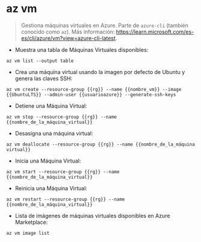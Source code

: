# az vm

> Gestiona máquinas virtuales en Azure.
> Parte de `azure-cli` (también conocido como `az`).
> Más información: <https://learn.microsoft.com/es-es/cli/azure/vm?view=azure-cli-latest>.

- Muestra una tabla de Máquinas Virtuales disponibles:

`az vm list --output table`

- Crea una máquina virtual usando la imagen por defecto de Ubuntu y genera las claves SSH:

`az vm create --resource-group {{rg}} --name {{nombre_vm}} --image {{UbuntuLTS}} --admin-user {{usuarioazure}} --generate-ssh-keys`

- Detiene una Máquina Virtual:

`az vm stop --resource-group {{rg}} --name {{nombre_de_la_máquina_virtual}}`

- Desasigna una máquina virtual:

`az vm deallocate --resource-group {{rg}} --name {{nombre_de_la_máquina virtual}}`

- Inicia una Máquina Virtual:

`az vm start --resource-group {{rg}} --name {{nombre_de_la_máquina_virtual}}`

- Reinicia una Máquina Virtual:

`az vm restart --resource-group {{rg}} --name {{nombre_de_la_máquina_virtual}}`

- Lista de imágenes de máquinas virtuales disponibles en Azure Marketplace:

`az vm image list`
